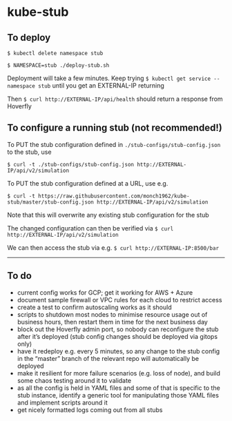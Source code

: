 # kube-stub

## To deploy
`$ kubectl delete namespace stub`

`$ NAMESPACE=stub ./deploy-stub.sh`

Deployment will take a few minutes. Keep trying
`$ kubectl get service --namespace stub`
until you get an EXTERNAL-IP returning

Then
`$ curl http://EXTERNAL-IP/api/health`
should return a response from Hoverfly

## To configure a running stub (not recommended!)
To PUT the stub configuration defined in `./stub-configs/stub-config.json` to the stub, use

`$ curl -t ./stub-configs/stub-config.json http://EXTERNAL-IP/api/v2/simulation`

To PUT the stub configuration defined at a URL, use e.g.

`$ curl -t https://raw.githubusercontent.com/monch1962/kube-stub/master/stub-config.json http://EXTERNAL-IP/api/v2/simulation`

Note that this will overwrite any existing stub configuration for the stub

The changed configuration can then be verified via
`$ curl http://EXTERNAL-IP/api/v2/simulation`

We can then access the stub via e.g.
`$ curl http://EXTERNAL-IP:8500/bar`

---
## To do
- current config works for GCP; get it working for AWS + Azure
- document sample firewall or VPC rules for each cloud to restrict access
- create a test to confirm autoscaling works as it should
- scripts to shutdown most nodes to minimise resource usage out of business hours, then restart them in time for the next business day
-	block out the Hoverfly admin port, so nobody can reconfigure the stub after it’s deployed (stub config changes should be deployed via gitops only)
-	have it redeploy e.g. every 5 minutes, so any change to the stub config in the “master” branch of the relevant repo will automatically be deployed
-	make it resilient for more failure scenarios (e.g. loss of node), and build some chaos testing around it to validate
-	as all the config is held in YAML files and some of that is specific to the stub instance, identify a generic tool for manipulating those YAML files and implement scripts around it
-	get nicely formatted logs coming out from all stubs
